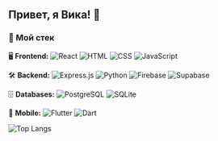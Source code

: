 ## Привет, я Вика! 👋   

### 🚀 Мой стек  

🖥 **Frontend:** ![React](https://img.shields.io/badge/React-61DAFB?style=flat&logo=react&logoColor=white) ![HTML](https://img.shields.io/badge/HTML5-E34F26?style=flat&logo=html5&logoColor=white) ![CSS](https://img.shields.io/badge/CSS3-1572B6?style=flat&logo=css3&logoColor=white) ![JavaScript](https://img.shields.io/badge/JavaScript-F7DF1E?style=flat&logo=javascript&logoColor=black)

🛠 **Backend:** ![Express.js](https://img.shields.io/badge/Express.js-000000?style=flat&logo=express&logoColor=white) ![Python](https://img.shields.io/badge/Python-3776AB?style=flat&logo=python&logoColor=white) ![Firebase](https://img.shields.io/badge/Firebase-FFCA28?style=flat&logo=firebase&logoColor=black) ![Supabase](https://img.shields.io/badge/Supabase-3ECF8E?style=flat&logo=supabase&logoColor=white)  

🗄 **Databases:** ![PostgreSQL](https://img.shields.io/badge/PostgreSQL-316192?style=flat&logo=postgresql&logoColor=white) ![SQLite](https://img.shields.io/badge/SQLite-07405E?style=flat&logo=sqlite&logoColor=white)

📱 **Mobile:** ![Flutter](https://img.shields.io/badge/Flutter-02569B?style=flat&logo=flutter&logoColor=white) ![Dart](https://img.shields.io/badge/Dart-0175C2?style=flat&logo=dart&logoColor=white)


![Top Langs](https://github-readme-stats.vercel.app/api/top-langs/?username=stakiv&layout=compact&theme=dracula)


